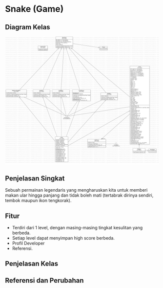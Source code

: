 # Snake (Game)
## Diagram Kelas
<img src = "DiagramKelas.jpg" alt="Diagram Kelas"/>

## Penjelasan Singkat
Sebuah permainan legendaris yang mengharuskan kita untuk memberi makan ular hingga panjang dan tidak boleh mati (tertabrak dirinya sendiri, tembok maupun ikon tengkorak).

## Fitur
- Terdiri dari 1 level, dengan masing-masing tingkat kesulitan yang berbeda.
- Setiap level dapat menyimpan high score berbeda.
- Profil Developer
- Referensi.

## Penjelasan Kelas

## Referensi dan Perubahan